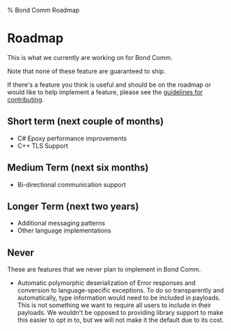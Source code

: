 % Bond Comm Roadmap

# Roadmap

This is what we currently are working on for Bond Comm.

Note that none of these feature are guaranteed to ship.

If there's a feature you think is useful and should be on the roadmap or
would like to help implement a feature, please see the
[guidelines for contributing](https://github.com/Microsoft/bond/blob/master/CONTRIBUTING.md).

## Short term (next couple of months)

* C# Epoxy performance improvements
* C++ TLS Support

## Medium Term (next six months)

* Bi-directional communication support

## Longer Term (next two years)

* Additional messaging patterns
* Other language implementations

## Never

These are features that we never plan to implement in Bond Comm.

* Automatic polymorphic deserialization of Error responses and conversion to
  language-specific exceptions. To do so transparently and automatically,
  type information would need to be included in payloads. This is not
  something we want to require all users to include in their payloads. We
  wouldn't be opposed to providing library support to make this easier to
  opt in to, but we will not make it the default due to its cost.
